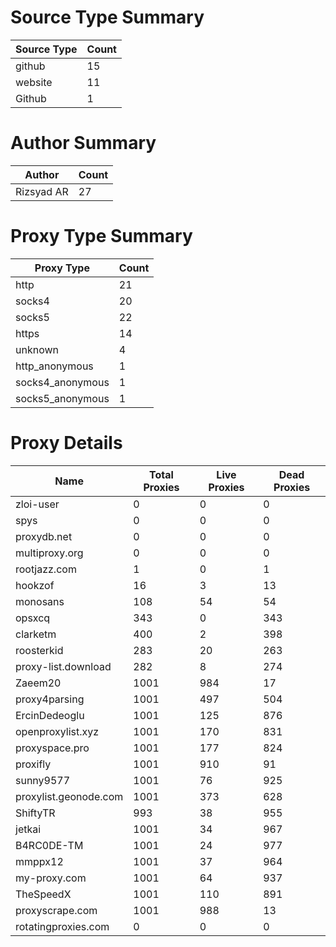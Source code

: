 # Source Type Summary

| Source Type | Count |
|-------------|-------|
| github | 15 |
| website | 11 |
| Github | 1 |


# Author Summary

| Author | Count |
|--------|-------|
| Rizsyad AR | 27 |


# Proxy Type Summary

| Proxy Type | Count |
|------------|-------|
| http | 21 |
| socks4 | 20 |
| socks5 | 22 |
| https | 14 |
| unknown | 4 |
| http_anonymous | 1 |
| socks4_anonymous | 1 |
| socks5_anonymous | 1 |


# Proxy Details

| Name | Total Proxies | Live Proxies | Dead Proxies |
|------|---------------|--------------|---------------|
| zloi-user | 0 | 0 | 0 |
| spys | 0 | 0 | 0 |
| proxydb.net | 0 | 0 | 0 |
| multiproxy.org | 0 | 0 | 0 |
| rootjazz.com | 1 | 0 | 1 |
| hookzof | 16 | 3 | 13 |
| monosans | 108 | 54 | 54 |
| opsxcq | 343 | 0 | 343 |
| clarketm | 400 | 2 | 398 |
| roosterkid | 283 | 20 | 263 |
| proxy-list.download | 282 | 8 | 274 |
| Zaeem20 | 1001 | 984 | 17 |
| proxy4parsing | 1001 | 497 | 504 |
| ErcinDedeoglu | 1001 | 125 | 876 |
| openproxylist.xyz | 1001 | 170 | 831 |
| proxyspace.pro | 1001 | 177 | 824 |
| proxifly | 1001 | 910 | 91 |
| sunny9577 | 1001 | 76 | 925 |
| proxylist.geonode.com | 1001 | 373 | 628 |
| ShiftyTR | 993 | 38 | 955 |
| jetkai | 1001 | 34 | 967 |
| B4RC0DE-TM | 1001 | 24 | 977 |
| mmppx12 | 1001 | 37 | 964 |
| my-proxy.com | 1001 | 64 | 937 |
| TheSpeedX | 1001 | 110 | 891 |
| proxyscrape.com | 1001 | 988 | 13 |
| rotatingproxies.com | 0 | 0 | 0 |
